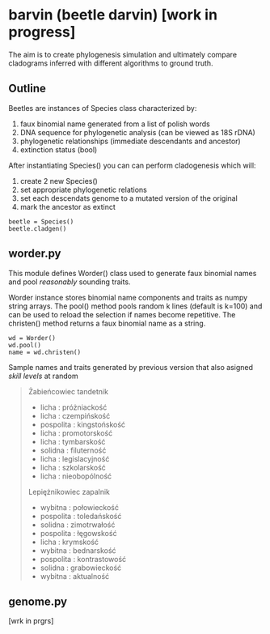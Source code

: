 # barvin (beetle darvin) [work in progress]

The aim is to create phylogenesis simulation and ultimately compare cladograms
inferred with different algorithms to ground truth.

## Outline

Beetles are instances of Species class characterized by:

1. faux binomial name generated from a list of polish words
2. DNA sequence for phylogenetic analysis (can be viewed as 18S rDNA)
3. phylogenetic relationships (immediate descendants and ancestor)
4. extinction status (bool)

After instantiating Species() you can can perform cladogenesis which will:
1. create 2 new Species()
2. set appropriate phylogenetic relations
3. set each descendats genome to a mutated version of the original
4. mark the ancestor as extinct

```
beetle = Species()
beetle.cladgen()
```

## worder.py 

This module defines Worder() class used to generate faux binomial names and pool
*reasonably* sounding traits.

Worder instance stores binomial name components and traits as numpy string
arrays. The pool() method pools random k lines (default is k=100) and can be
used to reload the selection if names become repetitive. The christen() method
returns a faux binomial name as a string.

```
wd = Worder()
wd.pool()
name = wd.christen()
```

Sample names and traits generated by previous version that also asigned *skill
levels* at random

> Żabieńcowiec tandetnik
> - licha : próżniackość
> - licha : czempińskość
> - pospolita : kingstońskość
> - licha : promotorskość
> - licha : tymbarskość
> - solidna : filuterność
> - licha : legislacyjność
> - licha : szkolarskość
> - licha : nieobopólność
> 
> Lepiężnikowiec zapalnik
> - wybitna : połowieckość
> - pospolita : toledańskość
> - solidna : zimotrwałość
> - pospolita : łęgowskość
> - licha : krymskość
> - wybitna : bednarskość
> - pospolita : kontrastowość
> - solidna : grabowieckość
> - wybitna : aktualność


## genome.py

[wrk in prgrs]
